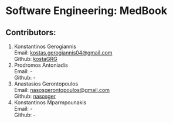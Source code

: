 # Software Engineering: MedBook
## Contributors:
1. Konstantinos Gerogiannis  
   Email: kostas.gerogiannis04@gmail.com   
   Github: [kostaGRG](https://github.com/kostaGRG)
2. Prodromos Antoniadis  
   Email: -  
   Github: -  
3. Anastasios Gerontopoulos  
   Email: nasosgerontopoulos@gmail.com    
   Github: [nasosger](https://github.com/nasosger) 
5. Konstantinos Mparmpounakis  
   Email: -  
   Github: -  
